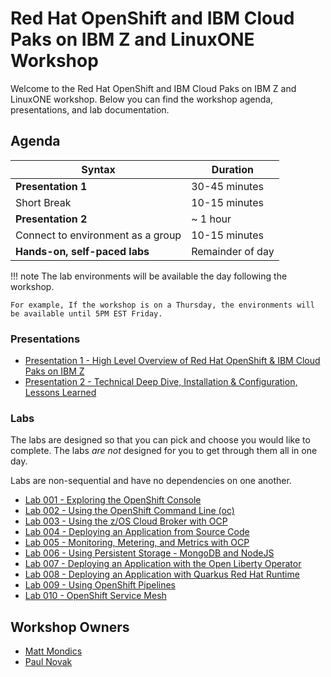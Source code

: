 # Red Hat OpenShift and IBM Cloud Paks on IBM Z and LinuxONE Workshop

Welcome to the Red Hat OpenShift and IBM Cloud Paks on IBM Z and LinuxONE workshop. Below you can find the workshop agenda, presentations, and lab documentation.

## Agenda

| Syntax       | Duration     |
| ---                  | ---           |
| **Presentation 1**              | 30-45 minutes   |
| Short Break   |        10-15 minutes      |
| **Presentation 2**           | ~ 1 hour      |
| Connect to environment as a group           | 10-15 minutes      |
| **Hands-on, self-paced labs**           | Remainder of day      |

!!! note
    The lab environments will be available the day following the workshop.
    
    For example, If the workshop is on a Thursday, the environments will be available until 5PM EST Friday.

### Presentations

* [Presentation 1 - High Level Overview of Red Hat OpenShift & IBM Cloud Paks on IBM Z](presentation1.pdf)
* [Presentation 2 - Technical Deep Dive, Installation & Configuration, Lessons Learned](presentation2.pdf)

### Labs

The labs are designed so that you can pick and choose you would like to complete. The labs *are not* designed for you to get through them all in one day.

Labs are non-sequential and have no dependencies on one another.

* [Lab 001 - Exploring the OpenShift Console](lab001.md)
* [Lab 002 - Using the OpenShift Command Line (oc)](lab002.md)
* [Lab 003 - Using the z/OS Cloud Broker with OCP](lab003.md)
* [Lab 004 - Deploying an Application from Source Code](lab004.md)
* [Lab 005 - Monitoring, Metering, and Metrics with OCP](lab005.md)
* [Lab 006 - Using Persistent Storage - MongoDB and NodeJS](lab006.md)
* [Lab 007 - Deploying an Application with the Open Liberty Operator](lab007.md)
* [Lab 008 - Deploying an Application with Quarkus Red Hat Runtime](lab008.md)
* [Lab 009 - Using OpenShift Pipelines](lab009.md)
* [Lab 010 - OpenShift Service Mesh](lab010.md)

## Workshop Owners

* [Matt Mondics](mailto:matt.mondics@ibm.com)
* [Paul Novak](mailto:pwnovak@us.ibm.com)